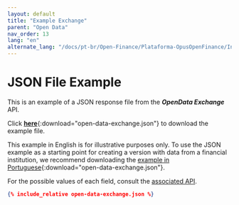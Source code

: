 ```yaml
---
layout: default
title: "Example Exchange"
parent: "Open Data"
nav_order: 13
lang: "en"
alternate_lang: "/docs/pt-br/Open-Finance/Plataforma-OpusOpenFinance/Integração/apis-dados-abertos/DadosAbertos-Exchange/"
---
```


# JSON File Example

This is an example of a JSON response file from the ***OpenData Exchange*** API.

Click [**here**](open-data-exchange.json){:download="open-data-exchange.json"} to download the example file.

This example in English is for illustrative purposes only. To use the JSON example as a starting point for creating a version with data from a financial institution, we recommend downloading the [example in Portuguese](../../../../pt-br/Open-Finance/Plataforma-OpusOpenFinance/apis-dados-abertos/open-data-exchange.json){:download="open-data-exchange.json"}.

For the possible values of each field, consult the [associated API][Link-API].

```json
{% include_relative open-data-exchange.json %}
```

[Link-API]: ../../../../swagger-ui/index.html?api=en-open-data-exchange
